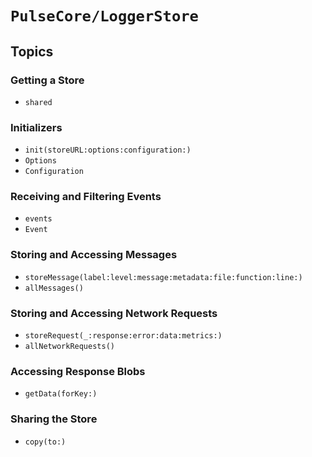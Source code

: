 # ``PulseCore/LoggerStore``

## Topics

### Getting a Store

- ``shared``

### Initializers

- ``init(storeURL:options:configuration:)``
- ``Options``
- ``Configuration``

### Receiving and Filtering Events

- ``events``
- ``Event``

### Storing and Accessing Messages

- ``storeMessage(label:level:message:metadata:file:function:line:)``
- ``allMessages()``

### Storing and Accessing Network Requests

- ``storeRequest(_:response:error:data:metrics:)``
- ``allNetworkRequests()``

### Accessing Response Blobs

- ``getData(forKey:)``

### Sharing the Store

- ``copy(to:)``
